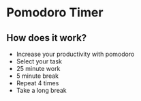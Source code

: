 # Pomodoro Timer

## How does it work?

- Increase your productivity with pomodoro
- Select your task
- 25 minute work
- 5 minute break
- Repeat 4 times
- Take a long break
